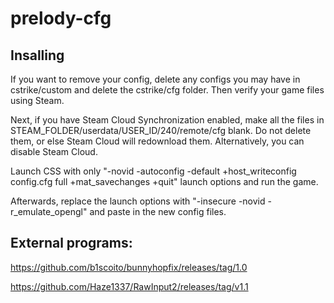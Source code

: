 # prelody-cfg

## Insalling

If you want to remove your config, delete any configs you may have in cstrike/custom and delete the cstrike/cfg folder. 
Then verify your game files using Steam.

Next, if you have Steam Cloud Synchronization enabled, make all the files in STEAM_FOLDER/userdata/USER_ID/240/remote/cfg blank. 
Do not delete them, or else Steam Cloud will redownload them. Alternatively, you can disable Steam Cloud.

Launch CSS with only "-novid -autoconfig -default +host_writeconfig config.cfg full +mat_savechanges +quit" launch options and run the game.

Afterwards,  replace the launch options with "-insecure -novid -r_emulate_opengl" and paste in the new config files.

## External programs:

https://github.com/b1scoito/bunnyhopfix/releases/tag/1.0

https://github.com/Haze1337/RawInput2/releases/tag/v1.1
